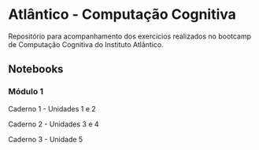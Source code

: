 # Atlântico - Computação Cognitiva
Repositório para acompanhamento dos exercícios realizados no bootcamp de Computação Cognitiva do Instituto Atlântico.
## Notebooks
### Módulo 1
Caderno 1 - Unidades 1 e 2

Caderno 2 - Unidades 3 e 4

Caderno 3 - Unidade 5
